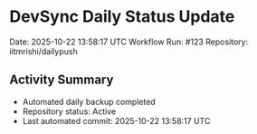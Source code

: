 # DevSync Daily Status Update
Date: 2025-10-22 13:58:17 UTC
Workflow Run: #123
Repository: iitmrishi/dailypush

## Activity Summary
- Automated daily backup completed
- Repository status: Active
- Last automated commit: 2025-10-22 13:58:17 UTC
